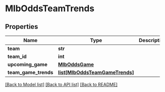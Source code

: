 # MlbOddsTeamTrends

## Properties
Name | Type | Description | Notes
------------ | ------------- | ------------- | -------------
**team** | **str** |  | [optional] 
**team_id** | **int** |  | [optional] 
**upcoming_game** | [**MlbOddsGame**](MlbOddsGame.md) |  | [optional] 
**team_game_trends** | [**list[MlbOddsTeamGameTrends]**](MlbOddsTeamGameTrends.md) |  | [optional] 

[[Back to Model list]](../README.md#documentation-for-models) [[Back to API list]](../README.md#documentation-for-api-endpoints) [[Back to README]](../README.md)

